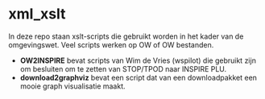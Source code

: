 # xml_xslt

In deze repo staan xslt-scripts die gebruikt worden in het kader van de
omgevingswet. Veel scripts werken op OW of OW bestanden.

- **OW2INSPIRE** bevat scripts van Wim de Vries (wspilot) die gebruikt zijn om besluiten om te zetten van STOP/TPOD naar INSPIRE PLU.
- **download2graphviz** bevat een script dat van een downloadpakket een mooie
  graph visualisatie maakt.
